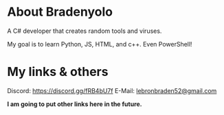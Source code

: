 # About Bradenyolo
A C# developer that creates random tools and viruses.

My goal is to learn Python, JS, HTML, and c++. Even PowerShell!
# My links & others
Discord: https://discord.gg/fRB4bU7f
E-Mail: lebronbraden52@gmail.com 

**I am going to put other links here in the future.**
